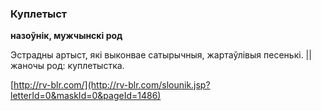 ### Куплетыст
**назоўнік, мужчынскі род**

Эстрадны артыст, які выконвае сатырычныя, жартаўлівыя песенькі. || жаночы род: куплетыстка.

<a rel="author">[http://rv-blr.com/](http://rv-blr.com/slounik.jsp?letterId=0&maskId=0&pageId=1486)</a>
